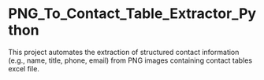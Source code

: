 # PNG_To_Contact_Table_Extractor_Python
This project automates the extraction of structured contact information (e.g., name, title, phone, email) from PNG images containing contact tables excel file.
